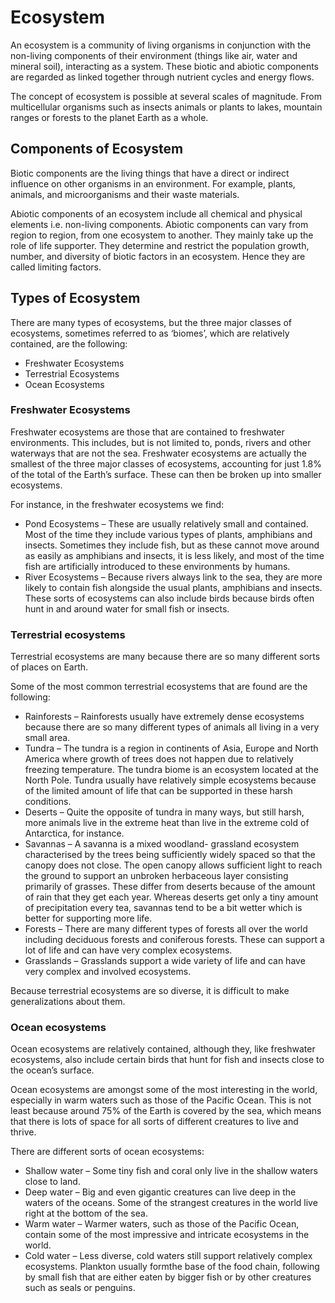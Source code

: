 # Ecosystem

An ecosystem is a community of living organisms in conjunction with the non-living components of their environment (things like air, water and mineral soil), interacting as a system. These biotic and abiotic components are regarded as linked together through nutrient cycles and energy flows. 

The concept of ecosystem is possible at several scales of magnitude. From multicellular organisms such as insects animals or plants to lakes, mountain ranges or forests to the planet Earth as a whole. 

## Components of Ecosystem 

Biotic components are the living things that have a direct or indirect influence on other organisms in an environment. For example, plants, animals, and microorganisms and their waste materials. 

Abiotic components of an ecosystem include all chemical and physical elements i.e. non-living components. Abiotic components can vary from region to region, from one ecosystem to another. They mainly take up the role of life supporter. They determine and restrict the population growth, number, and diversity of biotic factors in an ecosystem. Hence they are called limiting factors.

## Types of Ecosystem 

There are many types of ecosystems, but the three major classes of ecosystems, sometimes referred to as ‘biomes’, which are relatively contained, are the following:
- Freshwater Ecosystems
- Terrestrial Ecosystems
- Ocean Ecosystems 

### Freshwater Ecosystems 

Freshwater ecosystems are those that are contained to freshwater environments. This includes, but is not limited to, ponds, rivers and other waterways that are not the sea. Freshwater ecosystems are actually the smallest of the three major classes of ecosystems, accounting for just 1.8% of the total of the Earth’s surface. These can then be broken up into smaller ecosystems. 

For instance, in the freshwater ecosystems we find:
- Pond Ecosystems – These are usually relatively small and contained. Most of the time they include various types of plants, amphibians and insects. Sometimes they include fish, but as these cannot move around as easily as amphibians and insects, it is less likely, and most of the time fish are artificially introduced to these environments by humans.
- River Ecosystems – Because rivers always link to the sea, they are more likely to contain fish alongside the usual plants, amphibians and insects. These sorts of ecosystems can also include birds because birds often hunt in and around water for small fish or insects. 

### Terrestrial ecosystems 

Terrestrial ecosystems are many because there are so many different sorts of places on Earth. 

Some of the most common terrestrial ecosystems that are found are the following:
- Rainforests – Rainforests usually have extremely dense ecosystems because there are so many different types of animals all living in a very small area.
- Tundra – The tundra is a region in continents of Asia, Europe and North America where growth of trees does not happen due to relatively freezing temperature. The tundra biome is an ecosystem located at the North Pole. Tundra usually have relatively simple ecosystems because of the limited amount of life that can be supported in these harsh conditions.
- Deserts – Quite the opposite of tundra in many ways, but still harsh, more animals live in the extreme heat than live in the extreme cold of Antarctica, for instance.
- Savannas – A savanna is a mixed woodland- grassland ecosystem characterised by the trees being sufficiently widely spaced so that the canopy does not close. The open canopy allows sufficient light to reach the ground to support an unbroken herbaceous layer consisting primarily of grasses. These differ from deserts because of the amount of rain that they get each year. Whereas deserts get only a tiny amount of precipitation every tea, savannas tend to be a bit wetter which is better for supporting more life. 
- Forests – There are many different types of forests all over the world including deciduous forests and coniferous forests. These can support a lot of life and can have very complex ecosystems. 
- Grasslands – Grasslands support a wide variety of life and can have very complex and involved ecosystems.  

Because terrestrial ecosystems are so diverse, it is difficult to make generalizations about them. 

### Ocean ecosystems 

Ocean ecosystems are relatively contained, although they, like freshwater ecosystems, also include certain birds that hunt for fish and insects close to the ocean’s surface. 

Ocean ecosystems are amongst some of the most interesting in the world, especially in warm waters such as those of the Pacific Ocean. This is not least because around 75% of the Earth is covered by the sea, which means that there is lots of space for all sorts of different creatures to live and thrive. 

There are different sorts of ocean ecosystems: 
- Shallow water – Some tiny fish and coral only live in the shallow waters close to land.
- Deep water – Big and even gigantic creatures can live deep in the waters of the oceans. Some of the strangest creatures in the world live right at the bottom of the sea.
- Warm water – Warmer waters, such as those of the Pacific Ocean, contain some of the most impressive and intricate ecosystems in the world.
- Cold water – Less diverse, cold waters still support relatively complex ecosystems. Plankton usually formthe base of the food chain, following by small fish that are either eaten by bigger fish or by other creatures such as seals or penguins.
